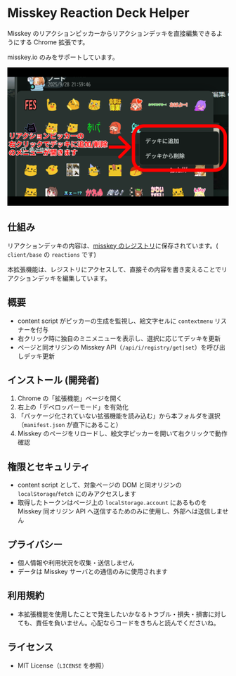 # Misskey Reaction Deck Helper

Misskey のリアクションピッカーからリアクションデッキを直接編集できるようにする Chrome 拡張です。

misskey.io のみをサポートしています。

![screenshot](./image.png)

## 仕組み
リアクションデッキの内容は、[misskey のレジストリ](https://misskey.io/registry/value/@/client/base/reactions)に保存されています。( `client/base` の `reactions` です)

本拡張機能は、レジストリにアクセスして、直接その内容を書き変えることでリアクションデッキを編集しています。

## 概要
- content script がピッカーの生成を監視し、絵文字セルに `contextmenu` リスナーを付与
- 右クリック時に独自のミニメニューを表示し、選択に応じてデッキを更新
- ページと同オリジンの Misskey API（`/api/i/registry/get|set`）を呼び出しデッキ更新

## インストール (開発者)
1. Chrome の「拡張機能」ページを開く
2. 右上の「デベロッパーモード」を有効化
3. 「パッケージ化されていない拡張機能を読み込む」から本フォルダを選択（`manifest.json` が直下にあること）
4. Misskey のページをリロードし、絵文字ピッカーを開いて右クリックで動作確認

## 権限とセキュリティ
- content script として、対象ページの DOM と同オリジンの `localStorage`/`fetch` にのみアクセスします
- 取得したトークンはページ上の `localStorage.account` にあるものを Misskey 同オリジン API へ送信するためのみに使用し、外部へは送信しません

## プライバシー
- 個人情報や利用状況を収集・送信しません
- データは Misskey サーバとの通信のみに使用されます

## 利用規約
- 本拡張機能を使用したことで発生したいかなるトラブル・損失・損害に対しても、責任を負いません。心配ならコードをきちんと読んでくださいね。

## ライセンス
- MIT License（`LICENSE` を参照）
